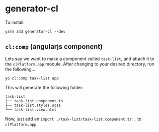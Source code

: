 # generator-cl

To install:

```shell
yarn add generator-cl --dev
```

## `cl:comp` (angularjs component)

Lets say we want to make a component called `task-list`, and
attach it to the `clPlatform.app` module.
After changing to your desired directory, run the following...

```shell
yo cl:comp task-list app
```

This will generate the following folder:

```
task-list
├── task-list.component.ts
├── task-list.styles.scss
└── task-list.view.html
```

Now, just add an `import ./task-list/task-list.component.ts';` to `clPlatform.app`.